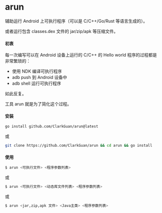 # arun

辅助运行 Android 上可执行程序（可以是 C/C++/Go/Rust 等语言生成的）。

或者运行包含 classes.dex 文件的 jar/zip/apk 等压缩文件。

#### 初衷

每一次编写可以在 Android 设备上运行的 C/C++ 的 Hello world 程序的过程都是非常繁琐的：

* 使用 NDK 编译可执行程序
* adb push 到 Android 设备中
* adb shell 运行可执行程序

如此反复。

工具 arun 就是为了简化这个过程。

#### 安装

```bash
go install github.com/ClarkGuan/arun@latest
```

或

```bash
git clone https://github.com/ClarkGuan/arun && cd arun && go install
```

#### 使用

```bash
$ arun <可执行文件> <程序参数列表>
```

或

```bash
$ arun <可执行文件> <动态库文件列表> <程序参数列表>
```

或

```bash
$ arun <jar,zip,apk 文件> <Java主类> <程序参数列表>
```
